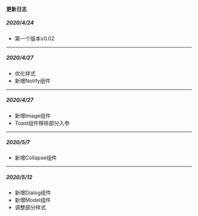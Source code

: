 <!--
 * @Author: Fone丶峰
 * @Date: 2019-10-22 11:32:29
 * @LastEditors: Fone丶峰
 * @LastEditTime: 2020-05-12 15:35:32
 * @Description: msg
 * @Email: qinrifeng@163.com
 * @Github: https://github.com/FoneQinrf
 -->
#### 更新日志
##### 2020/4/24 <Badge text="v0.02"/>
- 第一个版本v0.02
---
##### 2020/4/27 <Badge text="v0.04"/>
- 优化样式
- 新增Notify组件
---
##### 2020/4/27 <Badge text="v0.05"/>
- 新增Image组件
- Toast组件移除部分入参
---
##### 2020/5/7 <Badge text="v0.06"/>
- 新增Collapse组件
---
##### 2020/5/12 <Badge text="v0.07"/>
- 新增Dialog组件
- 新增Model组件
- 调整部分样式
